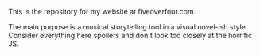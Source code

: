 This is the repository for my website at fiveoverfour.com.

The main purpose is a musical storytelling tool in a visual novel-ish style. Consider everything here spoilers and don't look too closely at the horrific JS.